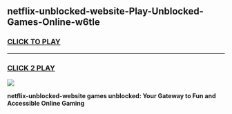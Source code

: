 
## netflix-unblocked-website-Play-Unblocked-Games-Online-w6tle
<h3>
<a href="https://premium76.site?title=netflix-unblocked-website&ref=25A">CLICK TO PLAY</a></h3>
<hr>

<h3>
<a href="https://premium76.site?title=netflix-unblocked-website&ref=25A">CLICK 2 PLAY</a>
  
</h3>

<a href="https://premium76.site?title=netflix-unblocked-website&ref=25A"><img src="https://clearcache.store/games.png"></a>


**netflix-unblocked-website games unblocked: Your Gateway to Fun and Accessible Online Gaming**
